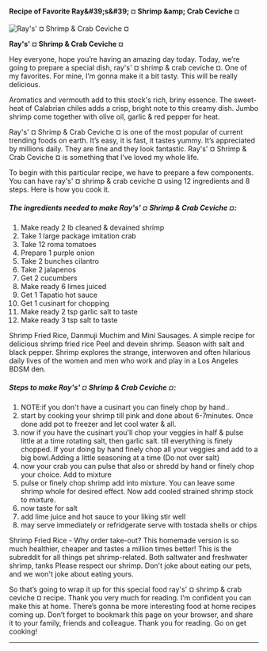             

#### Recipe of Favorite Ray&amp;#39;s&amp;#39; ¤ Shrimp &amp;amp; Crab Ceviche ¤

![Ray's' ¤ Shrimp &amp; Crab Ceviche ¤](https://img-global.cpcdn.com/recipes/5406764383076352/751x532cq70/rays-shrimp-crab-ceviche-recipe-main-photo.jpg)

**Ray's' ¤ Shrimp &amp; Crab Ceviche ¤**

Hey everyone, hope you’re having an amazing day today. Today, we’re going to prepare a special dish, ray's' ¤ shrimp & crab ceviche ¤. One of my favorites. For mine, I’m gonna make it a bit tasty. This will be really delicious.

Aromatics and vermouth add to this stock's rich, briny essence. The sweet-heat of Calabrian chiles adds a crisp, bright note to this creamy dish. Jumbo shrimp come together with olive oil, garlic & red pepper for heat.

Ray's' ¤ Shrimp & Crab Ceviche ¤ is one of the most popular of current trending foods on earth. It’s easy, it is fast, it tastes yummy. It’s appreciated by millions daily. They are fine and they look fantastic. Ray's' ¤ Shrimp & Crab Ceviche ¤ is something that I’ve loved my whole life.

To begin with this particular recipe, we have to prepare a few components. You can have ray's' ¤ shrimp & crab ceviche ¤ using 12 ingredients and 8 steps. Here is how you cook it.

##### The ingredients needed to make Ray's' ¤ Shrimp & Crab Ceviche ¤:

1.  Make ready 2 lb cleaned & devained shrimp
2.  Take 1 large package imitation crab
3.  Take 12 roma tomatoes
4.  Prepare 1 purple onion
5.  Take 2 bunches cilantro
6.  Take 2 jalapenos
7.  Get 2 cucumbers
8.  Make ready 6 limes juiced
9.  Get 1 Tapatio hot sauce
10.  Get 1 cusinart for chopping
11.  Make ready 2 tsp garlic salt to taste
12.  Make ready 3 tsp salt to taste

Shrimp Fried Rice, Danmuji Muchim and Mini Sausages. A simple recipe for delicious shrimp fried rice Peel and devein shrimp. Season with salt and black pepper. Shrimp explores the strange, interwoven and often hilarious daily lives of the women and men who work and play in a Los Angeles BDSM den.

##### Steps to make Ray's' ¤ Shrimp & Crab Ceviche ¤:

1.  NOTE:if you don't have a cusinart you can finely chop by hand..
2.  start by cooking your shrimp till pink and done about 6-7minutes. Once done add pot to freezer and let cool water & all.
3.  now if you have the cusinart you'll chop your veggies in half & pulse little at a time rotating salt, then garlic salt. till everything is finely chopped. If your doing by hand finely chop all your veggies and add to a big bowl.Adding a little seasoning at a time (Do not over salt)
4.  now your crab you can pulse that also or shredd by hand or finely chop your choice. Add to mixture
5.  pulse or finely chop shrimp add into mixture. You can leave some shrimp whole for desired effect. Now add cooled strained shrimp stock to mixture.
6.  now taste for salt
7.  add lime juice and hot sauce to your liking stir well
8.  may serve immediately or refridgerate serve with tostada shells or chips

Shrimp Fried Rice - Why order take-out? This homemade version is so much healthier, cheaper and tastes a million times better! This is the subreddit for all things pet shrimp-related. Both saltwater and freshwater shrimp, tanks Please respect our shrimp. Don't joke about eating our pets, and we won't joke about eating yours.

So that’s going to wrap it up for this special food ray's' ¤ shrimp & crab ceviche ¤ recipe. Thank you very much for reading. I’m confident you can make this at home. There’s gonna be more interesting food at home recipes coming up. Don’t forget to bookmark this page on your browser, and share it to your family, friends and colleague. Thank you for reading. Go on get cooking!

* * *
